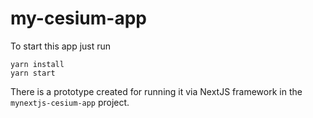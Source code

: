 # my-cesium-app
To start this app just run

```
yarn install
yarn start
```

There is a prototype created for running it via NextJS framework in the `mynextjs-cesium-app` project. 